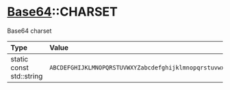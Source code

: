 # [Base64](Base64.md)::CHARSET

Base64 charset

|Type                      |Value                                                              |
|:-------------------------|:------------------------------------------------------------------|
| static const std::string |`ABCDEFGHIJKLMNOPQRSTUVWXYZabcdefghijklmnopqrstuvwxyz0123456789+/` |
